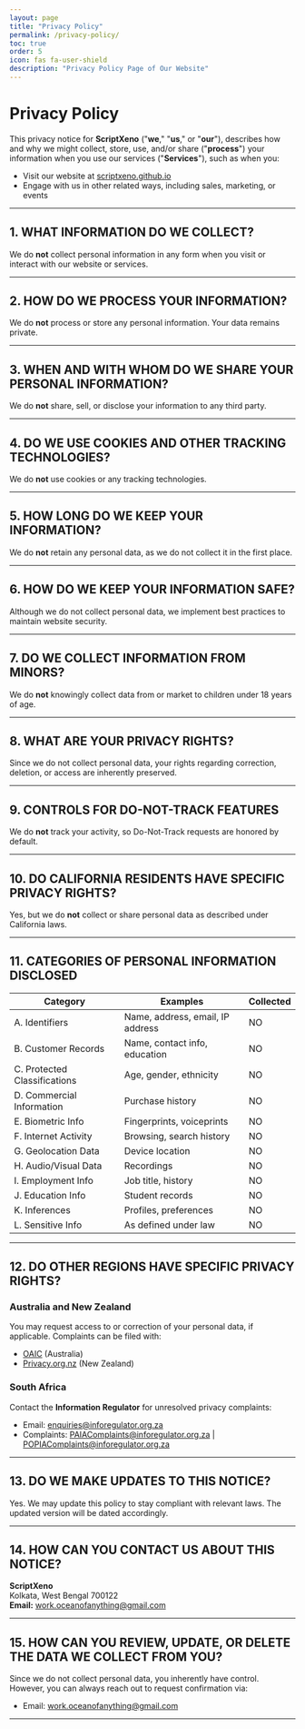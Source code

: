 ```yaml
---
layout: page
title: "Privacy Policy"
permalink: /privacy-policy/
toc: true
order: 5
icon: fas fa-user-shield
description: "Privacy Policy Page of Our Website"
---
```


# Privacy Policy

This privacy notice for **ScriptXeno** ("**we**," "**us**," or "**our**"), describes how and why we might collect, store, use, and/or share ("**process**") your information when you use our services ("**Services**"), such as when you:

- Visit our website at [scriptxeno.github.io](https://scriptxeno.github.io)
- Engage with us in other related ways, including sales, marketing, or events

---

## 1. WHAT INFORMATION DO WE COLLECT?

We do **not** collect personal information in any form when you visit or interact with our website or services.

---

## 2. HOW DO WE PROCESS YOUR INFORMATION?

We do **not** process or store any personal information. Your data remains private.

---

## 3. WHEN AND WITH WHOM DO WE SHARE YOUR PERSONAL INFORMATION?

We do **not** share, sell, or disclose your information to any third party.

---

## 4. DO WE USE COOKIES AND OTHER TRACKING TECHNOLOGIES?

We do **not** use cookies or any tracking technologies.

---

## 5. HOW LONG DO WE KEEP YOUR INFORMATION?

We do **not** retain any personal data, as we do not collect it in the first place.

---

## 6. HOW DO WE KEEP YOUR INFORMATION SAFE?

Although we do not collect personal data, we implement best practices to maintain website security.

---

## 7. DO WE COLLECT INFORMATION FROM MINORS?

We do **not** knowingly collect data from or market to children under 18 years of age.

---

## 8. WHAT ARE YOUR PRIVACY RIGHTS?

Since we do not collect personal data, your rights regarding correction, deletion, or access are inherently preserved.

---

## 9. CONTROLS FOR DO-NOT-TRACK FEATURES

We do **not** track your activity, so Do-Not-Track requests are honored by default.

---

## 10. DO CALIFORNIA RESIDENTS HAVE SPECIFIC PRIVACY RIGHTS?

Yes, but we do **not** collect or share personal data as described under California laws.

---

## 11. CATEGORIES OF PERSONAL INFORMATION DISCLOSED

| Category | Examples | Collected |
|----------|----------|-----------|
| A. Identifiers | Name, address, email, IP address | NO |
| B. Customer Records | Name, contact info, education | NO |
| C. Protected Classifications | Age, gender, ethnicity | NO |
| D. Commercial Information | Purchase history | NO |
| E. Biometric Info | Fingerprints, voiceprints | NO |
| F. Internet Activity | Browsing, search history | NO |
| G. Geolocation Data | Device location | NO |
| H. Audio/Visual Data | Recordings | NO |
| I. Employment Info | Job title, history | NO |
| J. Education Info | Student records | NO |
| K. Inferences | Profiles, preferences | NO |
| L. Sensitive Info | As defined under law | NO |

---

## 12. DO OTHER REGIONS HAVE SPECIFIC PRIVACY RIGHTS?

### Australia and New Zealand

You may request access to or correction of your personal data, if applicable. Complaints can be filed with:

- [OAIC](https://www.oaic.gov.au) (Australia)
- [Privacy.org.nz](https://www.privacy.org.nz) (New Zealand)

### South Africa

Contact the **Information Regulator** for unresolved privacy complaints:

- Email: enquiries@inforegulator.org.za  
- Complaints: PAIAComplaints@inforegulator.org.za | POPIAComplaints@inforegulator.org.za

---

## 13. DO WE MAKE UPDATES TO THIS NOTICE?

Yes. We may update this policy to stay compliant with relevant laws. The updated version will be dated accordingly.

---

## 14. HOW CAN YOU CONTACT US ABOUT THIS NOTICE?

**ScriptXeno**  
Kolkata, West Bengal 700122  
**Email:** [work.oceanofanything@gmail.com](mailto:work.oceanofanything@gmail.com)

---

## 15. HOW CAN YOU REVIEW, UPDATE, OR DELETE THE DATA WE COLLECT FROM YOU?

Since we do not collect personal data, you inherently have control. However, you can always reach out to request confirmation via:

- Email: [work.oceanofanything@gmail.com](mailto:work.oceanofanything@gmail.com)

---
